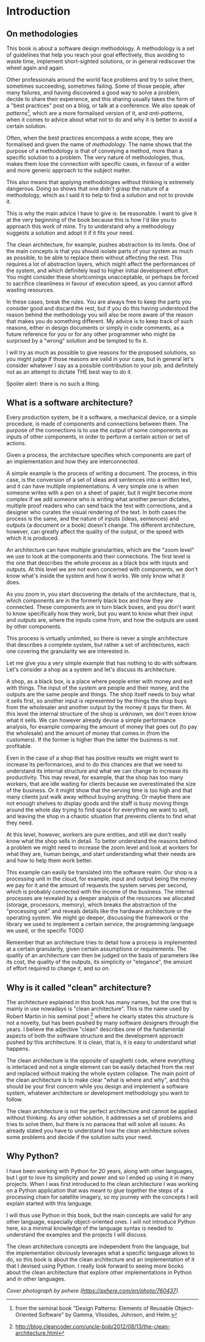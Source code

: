 # Introduction

## On methodologies

This book is about a software design methodology. A methodology is a set of guidelines that help you reach your goal effectively, thus avoiding to waste time, implement short-sighted solutions, or in general rediscover the wheel again and again.

Other professionals around the world face problems and try to solve them, sometimes succeeding, sometimes failing. Some of those people, after many failures, and having discovered a good way to solve a problem, decide to share their experience, and this sharing usually takes the form of a "best practices" post on a blog, or talk at a conference. We also speak of _patterns_[^design-patterns-book], which are a more formalised version of it, and _anti-patterns_, when it comes to advice about what not to do and why it is better to avoid a certain solution.

[^design-patterns-book]: from the seminal book "Design Patterns: Elements of Reusable Object-Oriented Software" by Gamma, Vlissides, Johnson, and Helm.

Often, when the best practices encompass a wide scope, they are formalised and given the name of _methodology_. The name shows that the purpose of a methodology is that of conveying a method, more than a specific solution to a problem. The very nature of methodologies, thus, makes them lose the connection with specific cases, in favour of a wider and more generic approach to the subject matter.

This also means that applying methodologies without thinking is extremely dangerous. Doing so shows that one didn't grasp the nature of a methodology, which as I said it to help to find a solution and not to provide it.

This is why the main advice I have to give is: be reasonable. I want to give it at the very beginning of the book because this is how I'd like you to approach this work of mine. Try to understand why a methodology suggests a solution and adopt it if it fits your need.

The clean architecture, for example, pushes abstraction to its limits. One of the main concepts is that you should isolate parts of your system as much as possible, to be able to replace them without affecting the rest. This requires a lot of abstraction layers, which might affect the performances of the system, and which definitely lead to higher initial development effort. You might consider these shortcomings unacceptable, or perhaps be forced to sacrifice cleanliness in favour of execution speed, as you cannot afford wasting resources.

In these cases, break the rules. You are always free to keep the parts you consider good and discard the rest, but if you do this having understood the reason behind the methodology you will also be more aware of the reason that makes you do something different. My advice is to keep track of such reasons, either in design documents or simply in code comments, as a future reference for you or for any other programmer who might be surprised by a "wrong" solution and be tempted to fix it.

I will try as much as possible to give reasons for the proposed solutions, so you might judge if those reasons are valid in your case, but in general let's consider whatever I say as a possible contribution to your job, and definitely not as an attempt to dictate THE best way to do it.

Spoiler alert: there is no such a thing.

## What is a software architecture?

Every production system, be it a software, a mechanical device, or a simple procedure, is made of components and connections between them. The purpose of the connections is to use the output of some components as inputs of other components, in order to perform a certain action or set of actions.

Given a process, the architecture specifies which components are part of an implementation and how they are interconnected.

A simple example is the process of writing a document. The process, in this case, is the conversion of a set of ideas and sentences into a written text, and it can have multiple implementations. A very simple one is when someone writes with a pen on a sheet of paper, but it might become more complex if we add someone who is writing what another person dictates, multiple proof readers who can send back the text with corrections, and a designer who curates the visual rendering of the text. In both cases the process is the same, and the nature of inputs (ideas, sentences) and outputs (a document or a book) doesn't change. The different architecture, however, can greatly affect the quality of the output, or the speed with which it is produced.

An architecture can have multiple granularities, which are the "zoom level" we use to look at the components and their connections. The first level is the one that describes the whole process as a black box with inputs and outputs. At this level we are not even concerned with components, we don't know what's inside the system and how it works. We only know what it does.

As you zoom in, you start discovering the details of the architecture, that is, which components are in the formerly black box and how they are connected. These components are in turn black boxes, and you don't want to know specifically how they work, but you want to know what their input and outputs are, where the inputs come from, and how the outputs are used by other components.

This process is virtually unlimited, so there is never a single architecture that describes a complete system, but rather a set of architectures, each one covering the granularity we are interested in.

Let me give you a very simple example that has nothing to do with software. Let's consider a shop as a system and let's discuss its architecture.

A shop, as a black box, is a place where people enter with money and exit with things. The input of the system are people and their money, and the outputs are the same people and things. The shop itself needs to buy what it sells first, so another input is represented by the things the shop buys from the wholesaler and another output by the money it pays for them. At this level the internal structure of the shop is unknown, we don't even know what it sells. We can however already devise a simple performance analysis, for example comparing the amount of money that goes out (to pay the wholesale) and the amount of money that comes in (from the customers). If the former is higher than the latter the business is not profitable.

Even in the case of a shop that has positive results we might want to increase its performances, and to do this chances are that we need to understand its internal structure and what we can change to increase its productivity. This may reveal, for example, that the shop has too many workers, that are idle waiting for clients because we overestimated the size of the business. Or it might show that the serving time is too high and that many clients just walk away without buying anything. Or maybe there are not enough shelves to display goods and the staff is busy moving things around the whole day trying to find space for everything we want to sell, and leaving the shop in a chaotic situation that prevents clients to find what they need.

At this level, however, workers are pure entities, and still we don't really know what the shop sells in detail. To better understand the reasons behind a problem we might need to increase the zoom level and look at workers for what they are, human beings, and start understanding what their needs are and how to help them work better.

This example can easily be translated into the software realm. Our shop is a processing unit in the cloud, for example, input and output being the money we pay for it and the amount of requests the system serves per second, which is probably connected with the income of the business. The internal processes are revealed by a deeper analysis of the resources we allocated (storage, processors, memory), which breaks the abstraction of the "processing unit" and reveals details like the hardware architecture or the operating system. We might go deeper, discussing the framework or the library we used to implement a certain service, the programming language we used, or the specific TODO

Remember that an architecture tries to detail how a process is implemented at a certain granularity, given certain assumptions or requirements. The quality of an architecture can then be judged on the basis of parameters like its cost, the quality of the outputs, its simplicity or "elegance", the amount of effort required to change it, and so on.

## Why is it called "clean" architecture?

The architecture explained in this book has many names, but the one that is mainly in use nowadays is "clean architecture". This is the name used by Robert Martin in his seminal post [^robert-martin-post] where he clearly states this structure is not a novelty, but has been pushed by many software designers through the years. I believe the adjective "clean" describes one of the fundamental aspects of both the software structure and the development approach pushed by this architecture. It is clean, that is, it is easy to understand what happens.

[^robert-martin-post]: http://blog.cleancoder.com/uncle-bob/2012/08/13/the-clean-architecture.html

The clean architecture is the opposite of spaghetti code, where everything is interlaced and not a single element can be easily detached from the rest and replaced without making the whole system collapse. The main point of the clean architecture is to make clear "what is where and why", and this should be your first concern while you design and implement a software system, whatever architecture or development methodology you want to follow.

The clean architecture is not the perfect architecture and cannot be applied without thinking. As any other solution, it addresses a set of problems and tries to solve them, but there is no panacea that will solve all issues. As already stated you have to understand how the clean architecture solves some problems and decide if the solution suits your need.

## Why Python?

I have been working with Python for 20 years, along with other languages, but I got to love its simplicity and power and so I ended up using it in many projects. When I was first introduced to the clean architecture I was working on a Python application that was meant to glue together the steps of a processing chain for satellite imagery, so my journey with the concepts I will explain started with this language.

I will thus use Python in this book, but the main concepts are valid for any other language, especially object-oriented ones. I will not introduce Python here, so a minimal knowledge of the language syntax is needed to understand the examples and the projects I will discuss.

The clean architecture concepts are independent from the language, but the implementation obviously leverages what a specific language allows to do, so this book is about the clean architecture and an implementation of it that I devised using Python. I really look forward to seeing more books about the clean architecture that explore other implementations in Python and in other languages.

_Cover photograph by pxhere (https://pxhere.com/en/photo/760437)._